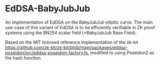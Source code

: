 # EdDSA-BabyJubJub

An implementation of EdDSA on the BabyJubJub elliptic curve. The main use-case of this variant of EdDSA is to be efficiently verifiable in ZK proof systems using the BN254 scalar field (=BabyJubJub Base Field).

Based on the MIT licensed reference implementation of the zk-kit <https://github.com/zk-kit/zk-kit/blob/main/packages/eddsa-poseidon/src/eddsa-poseidon-factory.ts>, modified to using Poseidon2 as the hash function.
